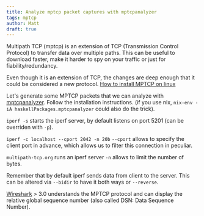```yaml
---
title: Analyze mptcp packet captures with mptcpanalyzer
tags: mptcp
author: Matt
draft: true
---
```


Multipath TCP (mptcp) is an extension of TCP (Transmission Control Protocol) to
transfer data over multiple paths. This can be useful to download faster, make
it harder to spy on your traffic or just for fiability/redundancy.

Even though it is an extension of TCP, the changes are deep enough that it could
be considered a new protocol.
[How to install MPTCP on linux](posts/2021-12-02-install-mptcp-kernel.markdown)


Let's generate some MPTCP packets that we can analyze with [mptcpanalyzer](https://github.com/teto/quantum2).
Follow the installation instructions.
(if you use nix, `nix-env -iA haskellPackages.mptcpanalyzer` could also do the
 trick).


`iperf -s` starts the iperf server, by default listens on port 5201 (can be
overriden with `-p`).

`iperf -c localhost --cport 2042 -n 20b`
`--cport` allows to specify the client port in advance, which allows us to filter
this connection in peculiar.

`multipath-tcp.org` runs an iperf server `-n` allows to limit the number of
bytes.

Remember that by default iperf sends data from client to the server.
This can be altered via `--bidir` to have it both ways or `--reverse`.

[Wireshark](www.wireshark.org) > 3.0 understands the MPTCP protocol and can
display the relative global sequence number (also called DSN: Data Sequence
Number).
